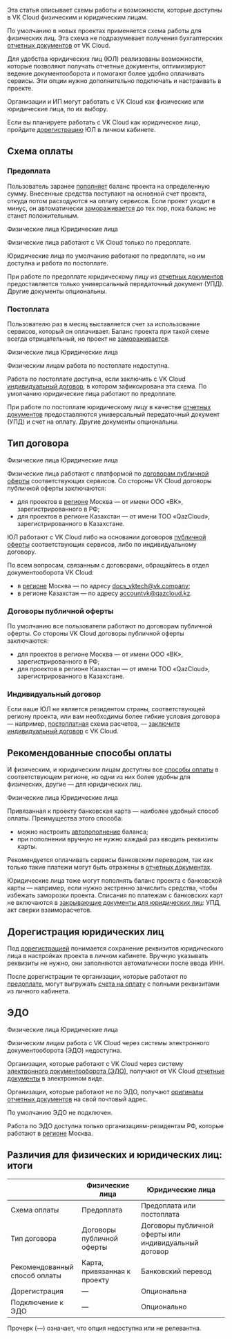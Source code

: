 Эта статья описывает схемы работы и возможности, которые доступны в VK Cloud физическим и юридическим лицам.

По умолчанию в новых проектах применяется схема работы для физических лиц. Эта схема не подразумевает получения бухгалтерских [отчетных документов](../report#yuridicheskie_lica) от VK Cloud.

Для удобства юридических лиц (ЮЛ) реализованы возможности, которые позволяют получать отчетные документы, оптимизируют ведение документооборота и помогают более удобно оплачивать сервисы. Эти опции нужно дополнительно подключать и настраивать в проекте.

Организации и ИП могут работать с VK Cloud как физические или юридические лица, по их выбору.

<info>

Если вы планируете работать с VK Cloud как юридическое лицо, пройдите [дорегистрацию](#doregistraciya_yuridicheskih_lic) ЮЛ в личном кабинете.

</info>

## Схема оплаты

### Предоплата

Пользователь заранее [пополняет](../../service-management/payment#vnesenie_sredstv) баланс проекта на определенную сумму. Внесенные средства поступают на основной счет проекта, откуда потом расходуются на оплату сервисов. Если проект уходит в минус, он автоматически [замораживается](/ru/base/account/concepts/projects#avtomaticheskaya_zamorozka_proekta) до тех пор, пока баланс не станет положительным.

<tabs>
<tablist>
<tab>Физические лица</tab>
<tab>Юридические лица</tab>
</tablist>
<tabpanel>

Физические лица работают с VK Cloud только по предоплате.

</tabpanel>
<tabpanel>

Юридические лица по умолчанию работают по предоплате, но им доступна и работа по постоплате.

При работе по предоплате юридическому лицу из [отчетных документов](../report#yuridicheskie_lica) предоставляется только универсальный передаточный документ (УПД). Другие документы опциональны.

</tabpanel>
</tabs>

### Постоплата

Пользователю раз в месяц выставляется счет за использование сервисов, который он оплачивает. Баланс проекта при такой схеме всегда отрицательный, но проект не [замораживается](/ru/base/account/concepts/projects#avtomaticheskaya_zamorozka_proekta).

<tabs>
<tablist>
<tab>Физические лица</tab>
<tab>Юридические лица</tab>
</tablist>
<tabpanel>

Физическим лицам работа по постоплате недоступна.

</tabpanel>
<tabpanel>

Работа по постоплате доступна, если заключить с VK Cloud [индивидуальный договор](#tip_dogovora), в котором зафиксирована эта схема. По умолчанию юридические лица работают по предоплате.

При работе по постоплате юридическому лицу в качестве [отчетных документов](../report#yuridicheskie_lica) предоставляются универсальный передаточный документ (УПД) и счет на оплату. Другие документы опциональны.

</tabpanel>
</tabs>

## Тип договора

<tabs>
<tablist>
<tab>Физические лица</tab>
<tab>Юридические лица</tab>
</tablist>
<tabpanel>

Физические лица работают с платформой по [договорам публичной оферты](/ru/additionals/start/legal) соответствующих сервисов. Со стороны VK Cloud договоры публичной оферты заключаются:

- для проектов в [регионе](/ru/base/account/concepts/regions) Москва — от имени ООО «ВК», зарегистрированного в РФ;
- для проектов в регионе Казахстан — от имени ТОО «QazCloud», зарегистрированного в Казахстане.

</tabpanel>
<tabpanel>

ЮЛ работают с VK Cloud либо на основании договоров [публичной оферты](/ru/additionals/start/legal/) соответствующих сервисов, либо по индивидуальному договору.

По всем вопросам, связанным с договорами, обращайтесь в отдел документооборота VK Cloud:

- в [регионе](/ru/base/account/concepts/regions) Москва — по адресу docs_vktech@vk.company;
- в регионе Казахстан — по адресу accountvk@qazcloud.kz.

### Договоры публичной оферты

По умолчанию все пользователи работают по договорам публичной оферты. Со стороны VK Cloud договоры публичной оферты заключаются:

- для проектов в регионе Москва — от имени ООО «ВК», зарегистрированного в РФ;
- для проектов в регионе Казахстан — от имени ТОО «QazCloud», зарегистрированного в Казахстане.

### Индивидуальный договор

Если ваше ЮЛ не является резидентом страны, соответствующей региону проекта, или вам необходимы более гибкие условия договора — например, [постоплатная](#shema_oplaty) схема расчетов, — [заключите индивидуальный договор](/ru/intro/billing/service-management/corporate#zaklyuchenie_individualnogo_dogovora) c VK Cloud.

</tabpanel>
</tabs>

## Рекомендованные способы оплаты

И физическим, и юридическим лицам доступны все [способы оплаты](../../concepts/payment-methods/) в соответствующем регионе, но одни из них более удобны для физических, другие — для юридических лиц.

<tabs>
<tablist>
<tab>Физические лица</tab>
<tab>Юридические лица</tab>
</tablist>
<tabpanel>

Привязанная к проекту банковская карта  — наиболее удобный способ оплаты. Преимущества этого способа:

- можно настроить [автопополнение](../../service-management/add-card#nastroit_avtopopolnenie) баланса;
- при пополнении вручную не нужно каждый раз вводить реквизиты карты.

</tabpanel>
<tabpanel>

Рекомендуется оплачивать сервисы банковским переводом, так как только такие платежи могут быть отражены в [отчетных документах](../report#elektronnyy_dokumentooborot_edo_76d587b).

<info>

Юридические лица тоже могут пополнять баланс проекта с банковской карты — например, если нужно экстренно зачислить средства, чтобы избежать заморозки проекта. Списания по платежам с банковских карт не включаются в [закрывающие документы для юридических лиц](../report#sostav_otchetnyh_dokumentov_a8388e6): УПД, акт сверки взаиморасчетов.

</info>

</tabpanel>
</tabs>

## Дорегистрация юридических лиц

Под [дорегистрацией](../../service-management/corporate) понимается сохранение реквизитов юридического лица в настройках проекта в личном кабинете. Вручную указывать реквизиты не нужно, они заполняются автоматически после ввода ИНН.

После дорегистрации те организации, которые работают по [предоплате](#shema_oplaty), могут выгружать [счета на оплату](../../service-management/bill-generation) с полными реквизитами из личного кабинета.

## ЭДО

<tabs>
<tablist>
<tab>Физические лица</tab>
<tab>Юридические лица</tab>
</tablist>
<tabpanel>

Физическим лицам работа с VK Cloud через системы электронного документооборота (ЭДО) недоступна.

</tabpanel>
<tabpanel>

Организации, которые работают с VK Cloud через систему [электронного документооборота (ЭДО)](../report#elektronnyy_dokumentooborot_edo_76d587b), получают от VK Cloud [отчетные документы](../report) в электронном виде.

Организации, которые работают не по ЭДО, получают [оригиналы отчетных документов](../report#dostavka_originalov_dokumentov_4e41bc83) на свой почтовый адрес.

По умолчанию ЭДО не подключен.

<info>

Работа по ЭДО доступна только организациям-резидентам РФ, которые работают в [регионе](/ru/base/account/concepts/regions) Москва.

</info>

</tabpanel>
</tabs>

## Различия для физических и юридических лиц: итоги

| | Физические лица | Юридические лица |
| -- | -- | -- |
| Схема оплаты | Предоплата | Предоплата или постоплата |
| Тип договора | Договоры публичной оферты | Договоры публичной оферты или индивидуальный договор |
| Рекомендованный<br>способ оплаты | Карта, привязанная к проекту | Банковский перевод |
| Дорегистрация | — | Опциональна |
| Подключение к ЭДО | — | Опционально |

Прочерк (—) означает, что опция недоступна или не релевантна.

